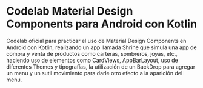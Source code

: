 # Codelab Material Design Components para Android con Kotlin

Codelab oficial para practicar el uso de Material Design Components en Android con Kotlin, 
realizando un app llamada Shrine que simula una app de compra y venta de productos como carteras, 
sombreros, joyas, etc., haciendo uso de elementos como CardViews, AppBarLayout, 
uso de diferentes Themes y tipografías, la utilización de un BackDrop para agregar un menu y
un sutil movimiento para darle otro efecto a la aparición del menu.
